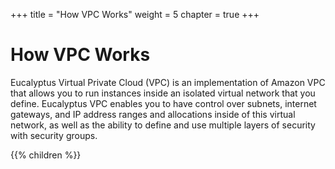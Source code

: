 +++
title = "How VPC Works"
weight = 5
chapter = true
+++


# How VPC Works
Eucalyptus Virtual Private Cloud (VPC) is an implementation of Amazon VPC that allows you to run instances inside an isolated virtual network that you define. Eucalyptus VPC enables you to have control over subnets, internet gateways, and IP address ranges and allocations inside of this virtual network, as well as the ability to define and use multiple layers of security with security groups. 



{{% children %}}
